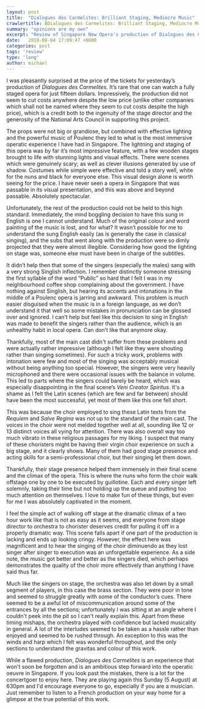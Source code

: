 ```yaml
---
layout: post
title:  "Dialogues des Carmelites: Brilliant Staging, Mediocre Music"
crawlertitle: BDialogues des Carmelites: Brilliant Staging, Mediocre Music"
summary: "opinions are my own"
excerpt: "Review of Singapore New Opera's production of Dialogues des Carmelites"
date:   2018-08-04 17:09:47 +0800
categories: post
tags: 'review'
type: 'long'
author: michael
---
```

I was pleasantly surprised at the price of the tickets for yesterday’s production of <i>Dialogues des Carmelites</i>. It’s rare that one can watch a fully staged opera for just fifteen dollars. Impressively, the production did not seem to cut costs anywhere despite the low price (unlike other companies which shall not be named where they seem to cut costs despite the high price), which is a credit both to the ingenuity of the stage director and the generosity of the National Arts Council in supporting this project.

The props were not big or grandiose, but combined with effective lighting and the powerful music of Poulenc they led to what is the most immersive operatic experience I have had in Singapore. The lightning and staging of this opera was by far it’s most impressive feature, with a few wooden stages brought to life with stunning lights and visual effects. There were scenes which were genuinely scary; as well as clever illusions generated by use of shadow. Costumes while simple were effective and told a story well, white for the nuns and black for everyone else. This visual design alone is worth seeing for the price. I have never seen a opera in Singapore that was passable in its visual presentation, and this was above and beyond passable. Absolutely spectacular.

Unfortunately, the rest of the production could not be held to this high standard. Immediately, the mind boggling decision to have this sung in English is one I cannot understand. Much of the original colour and word painting of the music is lost, and for what? It wasn’t possible for me to understand the sung English easily (as is generally the case in classical singing), and the subs that went along with the production were so dimly projected that they were almost illegible. Considering how good the lighting on stage was, someone else must have been in charge of the subtitles. 

It didn’t help then that some of the singers (especially the males) sang with a very strong Singlish inflection. I remember distinctly someone stressing the first syllable of the word “Public” so hard that I felt I was in my neighbourhood coffee shop complaining about the government. I have nothing against Singlish, but hearing its accents and intonations in the middle of a Poulenc opera is jarring and awkward. This problem is much easier disguised when the music is in a foreign language, as we don’t understand it that well so some mistakes in pronunciation can be glossed over and ignored. I can’t help but feel like this decision to sing in English was made to benefit the singers rather than the audience, which is an unhealthy habit in local opera. Can don’t like that anymore okay.

Thankfully, most of the main cast didn't suffer from these problems and were actually rather impressive (although I felt like they were shouting rather than singing sometimes). For such a tricky work, problems with intonation were few and most of the singing was acceptably musical without being anything too special. However, the singers were very heavily microphoned and there were occasional issues with the balance in volume. This led to parts where the singers could barely be heard, which was especially disappointing in the final scene’s <i>Veni Creator Spiritus</i>. It's a shame as I felt the Latin scenes (which are few and far between) should have been the most successful, yet most of them like this one fell short.

This was because the choir employed to sing these Latin texts from the <i>Requiem</i> and <i>Salve Regina</i> was not up to the standard of the main cast. The voices in the choir were not melded together well at all, sounding like 12 or 13 distinct voices all vying for attention. There was also overall way too much vibrato in these religious passages for my liking. I suspect that many of these choristers might be having their virgin choir experience on such a big stage, and it clearly shows. Many of them had good stage presence and acting skills for a semi-professional choir, but their singing let them down.

Thankfully, their stage presence helped them immensely in their final scene and the climax of the opera. This is where the nuns who form the choir walk offstage one by one to be executed by guillotine. Each and every singer left solemnly, taking their time but not holding up the queue and putting too much attention on themselves. I love to make fun of these things, but even for me I was absolutely captivated in the moment. 

I feel the simple act of walking off stage at the dramatic climax of a two hour work like that is not as easy as it seems, and everyone from stage director to orchestra to chorister deserves credit for pulling it off in a properly dramatic way. This scene falls apart if one part of the production is lacking and ends up looking cringy. However, the effect here was magnificent and to hear the singing of the choir diminuendo as they lost singer after singer to execution was an unforgettable experience. As a side note, the music got better and better as the singers died, which perhaps demonstrates the quality of the choir more effectively than anything I have said thus far.

Much like the singers on stage, the orchestra was also let down by a small segment of players, in this case the brass section. They were poor in tone and seemed to struggle greatly with some of the conductor’s cues. There seemed to be a awful lot of miscommunication around some of the entrances by all the sections; unfortunately I was sitting at an angle where I couldn't peek into the pit so I can't really explain this. Apart from these timing mishaps, the orchestra played with confidence but lacked musicality in general. A lot of the interludes seemed to be taken as a hassle rather than enjoyed and seemed to be rushed through. An exception to this was the winds and harp which I felt was wonderful throughout, and the only sections to understand the gravitas and colour of this work. 

While a flawed production, <i>Dialogues des Carmelites</i> is an experience that won't soon be forgotten and is an ambitious step forward into the operatic oeuvre in Singapore. If you look past the mistakes, there is a lot for the concertgoer to enjoy here. They are playing again this Sunday (5 August) at 630pm and I'd encourage everyone to go, especially if you are a musician. Just remember to listen to a French production on your way home for a glimpse at the true potential of this work.


